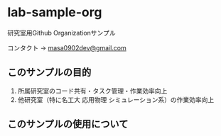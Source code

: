 # lab-sample-org
研究室用Github Organizationサンプル

コンタクト → masa0902dev@gmail.com

## このサンプルの目的
1. 所属研究室のコード共有・タスク管理・作業効率向上
2. 他研究室（特に名工大 応用物理 シミュレーション系）の作業効率向上

## このサンプルの使用について
